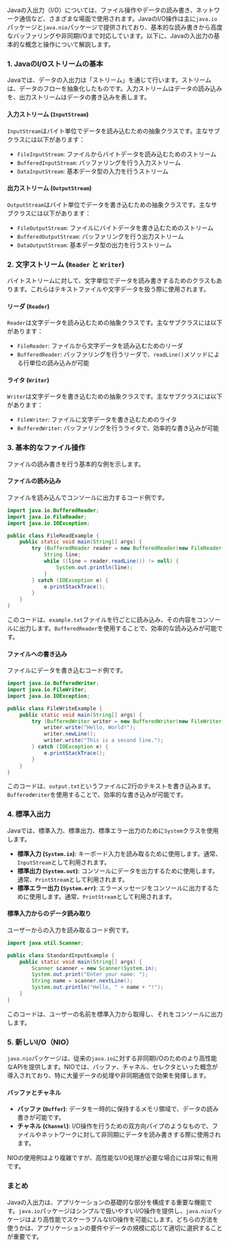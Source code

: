 Javaの入出力（I/O）については、ファイル操作やデータの読み書き、ネットワーク通信など、さまざまな場面で使用されます。JavaのI/O操作は主に`java.io`パッケージと`java.nio`パッケージで提供されており、基本的な読み書きから高度なバッファリングや非同期I/Oまで対応しています。以下に、Javaの入出力の基本的な概念と操作について解説します。

### 1. JavaのI/Oストリームの基本

Javaでは、データの入出力は「ストリーム」を通じて行います。ストリームは、データのフローを抽象化したものです。入力ストリームはデータの読み込みを、出力ストリームはデータの書き込みを表します。

#### 入力ストリーム (`InputStream`)
`InputStream`はバイト単位でデータを読み込むための抽象クラスです。主なサブクラスには以下があります：
- `FileInputStream`: ファイルからバイトデータを読み込むためのストリーム
- `BufferedInputStream`: バッファリングを行う入力ストリーム
- `DataInputStream`: 基本データ型の入力を行うストリーム

#### 出力ストリーム (`OutputStream`)
`OutputStream`はバイト単位でデータを書き込むための抽象クラスです。主なサブクラスには以下があります：
- `FileOutputStream`: ファイルにバイトデータを書き込むためのストリーム
- `BufferedOutputStream`: バッファリングを行う出力ストリーム
- `DataOutputStream`: 基本データ型の出力を行うストリーム

### 2. 文字ストリーム (`Reader` と `Writer`)

バイトストリームに対して、文字単位でデータを読み書きするためのクラスもあります。これらはテキストファイルや文字データを扱う際に使用されます。

#### リーダ (`Reader`)
`Reader`は文字データを読み込むための抽象クラスです。主なサブクラスには以下があります：
- `FileReader`: ファイルから文字データを読み込むためのリーダ
- `BufferedReader`: バッファリングを行うリーダで、`readLine()`メソッドによる行単位の読み込みが可能

#### ライタ (`Writer`)
`Writer`は文字データを書き込むための抽象クラスです。主なサブクラスには以下があります：
- `FileWriter`: ファイルに文字データを書き込むためのライタ
- `BufferedWriter`: バッファリングを行うライタで、効率的な書き込みが可能

### 3. 基本的なファイル操作

ファイルの読み書きを行う基本的な例を示します。

#### ファイルの読み込み
ファイルを読み込んでコンソールに出力するコード例です。

```java
import java.io.BufferedReader;
import java.io.FileReader;
import java.io.IOException;

public class FileReadExample {
    public static void main(String[] args) {
        try (BufferedReader reader = new BufferedReader(new FileReader("example.txt"))) {
            String line;
            while ((line = reader.readLine()) != null) {
                System.out.println(line);
            }
        } catch (IOException e) {
            e.printStackTrace();
        }
    }
}
```

このコードは、`example.txt`ファイルを行ごとに読み込み、その内容をコンソールに出力します。`BufferedReader`を使用することで、効率的な読み込みが可能です。

#### ファイルへの書き込み
ファイルにデータを書き込むコード例です。

```java
import java.io.BufferedWriter;
import java.io.FileWriter;
import java.io.IOException;

public class FileWriteExample {
    public static void main(String[] args) {
        try (BufferedWriter writer = new BufferedWriter(new FileWriter("output.txt"))) {
            writer.write("Hello, World!");
            writer.newLine();
            writer.write("This is a second line.");
        } catch (IOException e) {
            e.printStackTrace();
        }
    }
}
```

このコードは、`output.txt`というファイルに2行のテキストを書き込みます。`BufferedWriter`を使用することで、効率的な書き込みが可能です。

### 4. 標準入出力

Javaでは、標準入力、標準出力、標準エラー出力のために`System`クラスを使用します。

- **標準入力 (`System.in`)**: キーボード入力を読み取るために使用します。通常、`InputStream`として利用されます。
- **標準出力 (`System.out`)**: コンソールにデータを出力するために使用します。通常、`PrintStream`として利用されます。
- **標準エラー出力 (`System.err`)**: エラーメッセージをコンソールに出力するために使用します。通常、`PrintStream`として利用されます。

#### 標準入力からのデータ読み取り
ユーザーからの入力を読み取るコード例です。

```java
import java.util.Scanner;

public class StandardInputExample {
    public static void main(String[] args) {
        Scanner scanner = new Scanner(System.in);
        System.out.print("Enter your name: ");
        String name = scanner.nextLine();
        System.out.println("Hello, " + name + "!");
    }
}
```

このコードは、ユーザーの名前を標準入力から取得し、それをコンソールに出力します。

### 5. 新しいI/O（NIO）

`java.nio`パッケージは、従来の`java.io`に対する非同期I/Oのためのより高性能なAPIを提供します。NIOでは、バッファ、チャネル、セレクタといった概念が導入されており、特に大量データの処理や非同期通信で効果を発揮します。

#### バッファとチャネル
- **バッファ (`Buffer`)**: データを一時的に保持するメモリ領域で、データの読み書きが可能です。
- **チャネル (`Channel`)**: I/O操作を行うための双方向パイプのようなもので、ファイルやネットワークに対して非同期にデータを読み書きする際に使用されます。

NIOの使用例はより複雑ですが、高性能なI/O処理が必要な場合には非常に有用です。

### まとめ

Javaの入出力は、アプリケーションの基礎的な部分を構成する重要な機能です。`java.io`パッケージはシンプルで扱いやすいI/O操作を提供し、`java.nio`パッケージはより高性能でスケーラブルなI/O操作を可能にします。どちらの方法を使うかは、アプリケーションの要件やデータの規模に応じて適切に選択することが重要です。
